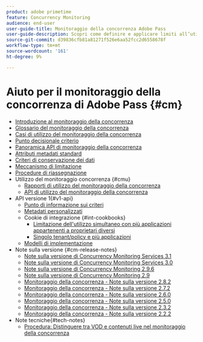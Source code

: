 ```yaml
---
product: adobe primetime
feature: Concurrency Monitoring
audience: end-user
user-guide-title: Monitoraggio della concorrenza Adobe Pass
user-guide-description: Scopri come definire e applicare limiti all’utilizzo simultaneo in più applicazioni.
source-git-commit: d39836cfb81a81271f526e6aa52fcc2d6558678f
workflow-type: tm+mt
source-wordcount: '161'
ht-degree: 9%

---
```



# Aiuto per il monitoraggio della concorrenza di Adobe Pass {#cm}

+ [Introduzione al monitoraggio della concorrenza](cm-home.md)
+ [Glossario del monitoraggio della concorrenza](cm-glossary.md)
+ [Casi di utilizzo del monitoraggio della concorrenza](cm-use-cases.md)
+ [Punto decisionale criterio](cm-policy-decision-point.md)
+ [Panoramica API di monitoraggio della concorrenza](cm-api-overview.md)
+ [Attributi metadati standard](standard-metadata-attributes.md)
+ [Criteri di conservazione dei dati](data-retention-policy.md)
+ [Meccanismo di limitazione](throttling-mechanism.md)
+ [Procedure di riassegnazione](cm-escalation-procedures.md)
+ Utilizzo del monitoraggio concorrenza {#cmu}
   + [Rapporti di utilizzo del monitoraggio della concorrenza](cm-usage-reports.md)
   + [API di utilizzo del monitoraggio della concorrenza](cmu-api.md)
+ API versione 1{#v1-api}
   + [Punto di informazione sui criteri](policy-info-pt-versionone.md)
   + [Metadati personalizzati](custom-metadata.md)
   + Cookie di integrazione {#int-cookbooks}
      + [Limitazione dell&#39;utilizzo simultaneo con più applicazioni appartenenti a proprietari diversi](restrict-concurr-usage-mult-apps.md)
      + [Singolo tenant/policy e più applicazioni](single-tenant-policy-mult-app.md)
   + [Modelli di implementazione](implementation-models.md)
+ Note sulla versione {#cm-release-notes}
   + [Note sulla versione di Concurrency Monitoring Services 3.1](rn-cm-services-31.md)
   + [Note sulla versione di Concurrency Monitoring Services 3.0](rn-cm-services-30.md)
   + [Note sulla versione di Concurrency Monitoring 2.9.6](rn-cm-296.md)
   + [Note sulla versione di Concurrency Monitoring 2.9](rn-cm-29.md)
   + [Monitoraggio della concorrenza - Note sulla versione 2.8.2](rn-cm-282.md)
   + [Monitoraggio della concorrenza - Note sulla versione 2.7.2](rn-cm-272.md)
   + [Monitoraggio della concorrenza - Note sulla versione 2.6.0](rn-cm-260.md)
   + [Monitoraggio della concorrenza - Note sulla versione 2.5.0](rn-cm-250.md)
   + [Monitoraggio della concorrenza - Note sulla versione 2.3.2](rn-cm-232.md)
   + [Monitoraggio della concorrenza - Note sulla versione 2.2.2](rn-cm-222.md)
+ Note tecniche{#tech-notes}
   + [Procedura: Distinguere tra VOD e contenuti live nel monitoraggio della concorrenza](vod-live-dist.md)

<!--    + [Usage reports](usage-rep-versionone.md) -->

